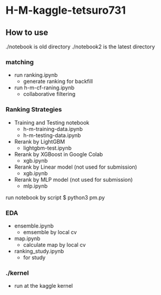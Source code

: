 # H-M-kaggle-tetsuro731

## How to use

./notebook is old directory
./notebook2 is the latest directory

### matching
- run ranking.ipynb
  - generate ranking for backfill
- run h-m-cf-raning.ipynb
  - collaborative filtering

### Ranking Strategies
- Training and Testing notebook
  - h-m-training-data.ipynb
  - h-m-testing-data.ipynb
- Rerank by LightGBM
  - lightgbm-test.ipynb
- Rerank by XGBoost in Google Colab
  - xgb.ipynb
- Rerank by Linear model (not used for submission)
  - xgb.ipynb
- Rerank by MLP model (not used for submission)
  - mlp.ipynb

run notebook by script
$ python3 pm.py

### EDA
- ensemble.ipynb
  - emsemble by local cv
- map.ipynb
  - calculate map by local cv
- ranking_study.ipynb
  - for study

### ./kernel
- run at the kaggle kernel
